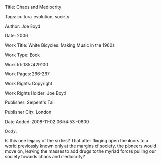 Title:  Chaos and Mediocrity

Tags:   cultural evolution, society

Author: Joe Boyd

Date:   2006

Work Title: White Bicycles: Making Music in the 1960s

Work Type: Book

Work Id: 1852429100

Work Pages: 266-267

Work Rights: Copyright

Work Rights Holder: Joe Boyd

Publisher: Serpent's Tail

Publisher City: London

Date Added: 2008-11-02 06:54:53 -0800

Body: 

Is this one legacy of the sixties? That after flinging open the doors to a world previously known only at the margins of society, the pioneers would move on, leaving the masses to add drugs to the myriad forces pulling our society towards chaos and mediocrity?

